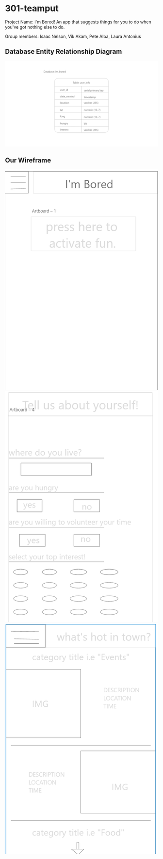 # 301-teamput

Project Name: I'm Bored! An app that suggests things for you to do when you've got nothing else to do.

Group members: Isaac Nelson, Vik Akam, Pete Alba, Laura Antonius

## Database Entity Relationship Diagram

![Database ERD](database_ERD_img/database_ERD.png)

## Our Wireframe

![frame1](wireframe-imgs/wire1.png)
![frame1](wireframe-imgs/wire3.png)
![frame1](wireframe-imgs/wire2.png)
